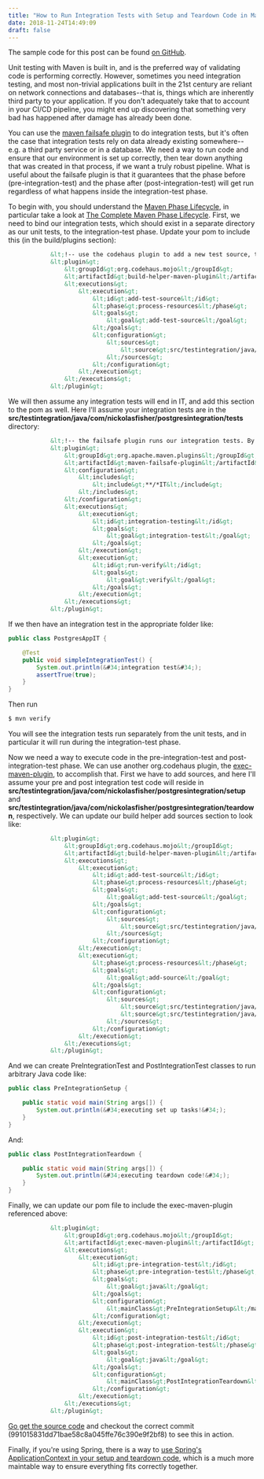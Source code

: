 ```yaml
---
title: "How to Run Integration Tests with Setup and Teardown Code in Maven Build"
date: 2018-11-24T14:49:09
draft: false
---
```


The sample code for this post can be found [on GitHub](https://github.com/nfisher23/integration-testing-postgres-and-spring).

Unit testing with Maven is built in, and is the preferred way of validating code is performing correctly. However, sometimes you need integration testing, and most non-trivial applications built in the 21st century are reliant on network connections and databases--that is, things which are inherently third party to your application. If you don&#39;t adequately take that to account in your CI/CD pipeline, you might end up discovering that something very bad has happened after damage has already been done.

You can use the [maven failsafe plugin](https://maven.apache.org/surefire/maven-failsafe-plugin/) to do integration tests, but it&#39;s often the case that integration tests rely on data already existing somewhere--e.g. a third party service or in a database. We need a way to run code and ensure that our environment is set up correctly, then tear down anything that was created in that process, if we want a truly robust pipeline. What is useful about the failsafe plugin is that it guarantees that the phase before (pre-integration-test) and the phase after (post-integration-test) will get run regardless of what happens inside the integration-test phase.

To begin with, you should understand the [Maven Phase Lifecycle](https://maven.apache.org/guides/introduction/introduction-to-the-lifecycle.html), in particular take a look at [The Complete Maven Phase Lifecycle](https://maven.apache.org/guides/introduction/introduction-to-the-lifecycle.html#Lifecycle_Reference). First, we need to bind our integration tests, which should exist in a separate directory as our unit tests, to the integration-test phase. Update your pom to include this (in the build/plugins section):

```xml
            &lt;!-- use the codehaus plugin to add a new test source, to keep unit and integration tests separated --&gt;
            &lt;plugin&gt;
                &lt;groupId&gt;org.codehaus.mojo&lt;/groupId&gt;
                &lt;artifactId&gt;build-helper-maven-plugin&lt;/artifactId&gt;
                &lt;executions&gt;
                    &lt;execution&gt;
                        &lt;id&gt;add-test-source&lt;/id&gt;
                        &lt;phase&gt;process-resources&lt;/phase&gt;
                        &lt;goals&gt;
                            &lt;goal&gt;add-test-source&lt;/goal&gt;
                        &lt;/goals&gt;
                        &lt;configuration&gt;
                            &lt;sources&gt;
                                &lt;source&gt;src/testintegration/java/com/nickolasfisher/postgresintegration/tests&lt;/source&gt;
                            &lt;/sources&gt;
                        &lt;/configuration&gt;
                    &lt;/execution&gt;
                &lt;/executions&gt;
            &lt;/plugin&gt;
```

We will then assume any integration tests will end in IT, and add this section to the pom as well. Here I&#39;ll assume your integration tests are in the **src/testintegration/java/com/nickolasfisher/postgresintegration/tests** directory:

```xml
            &lt;!-- the failsafe plugin runs our integration tests. By convention, we will consider every class ending in IT an integration test module--&gt;
            &lt;plugin&gt;
                &lt;groupId&gt;org.apache.maven.plugins&lt;/groupId&gt;
                &lt;artifactId&gt;maven-failsafe-plugin&lt;/artifactId&gt;
                &lt;configuration&gt;
                    &lt;includes&gt;
                        &lt;include&gt;**/*IT&lt;/include&gt;
                    &lt;/includes&gt;
                &lt;/configuration&gt;
                &lt;executions&gt;
                    &lt;execution&gt;
                        &lt;id&gt;integration-testing&lt;/id&gt;
                        &lt;goals&gt;
                            &lt;goal&gt;integration-test&lt;/goal&gt;
                        &lt;/goals&gt;
                    &lt;/execution&gt;
                    &lt;execution&gt;
                        &lt;id&gt;run-verify&lt;/id&gt;
                        &lt;goals&gt;
                            &lt;goal&gt;verify&lt;/goal&gt;
                        &lt;/goals&gt;
                    &lt;/execution&gt;
                &lt;/executions&gt;
            &lt;/plugin&gt;
```

If we then have an integration test in the appropriate folder like:

```java
public class PostgresAppIT {

    @Test
    public void simpleIntegrationTest() {
        System.out.println(&#34;integration test&#34;);
        assertTrue(true);
    }
}

```

Then run

```bash
$ mvn verify
```

You will see the integration tests run separately from the unit tests, and in particular it will run during the integration-test phase.

Now we need a way to execute code in the pre-integration-test and post-integration-test phase. We can use another org.codehaus plugin, the [exec-maven-plugin](https://www.mojohaus.org/exec-maven-plugin/), to accomplish that. First we have to add sources, and here I&#39;ll assume your pre and post integration test code will reside in **src/testintegration/java/com/nickolasfisher/postgresintegration/setup** and **src/testintegration/java/com/nickolasfisher/postgresintegration/teardown**, respectively. We can update our build helper add sources section to look like:

```xml
            &lt;plugin&gt;
                &lt;groupId&gt;org.codehaus.mojo&lt;/groupId&gt;
                &lt;artifactId&gt;build-helper-maven-plugin&lt;/artifactId&gt;
                &lt;executions&gt;
                    &lt;execution&gt;
                        &lt;id&gt;add-test-source&lt;/id&gt;
                        &lt;phase&gt;process-resources&lt;/phase&gt;
                        &lt;goals&gt;
                            &lt;goal&gt;add-test-source&lt;/goal&gt;
                        &lt;/goals&gt;
                        &lt;configuration&gt;
                            &lt;sources&gt;
                                &lt;source&gt;src/testintegration/java/com/nickolasfisher/postgresintegration/tests&lt;/source&gt;
                            &lt;/sources&gt;
                        &lt;/configuration&gt;
                    &lt;/execution&gt;
                    &lt;execution&gt;
                        &lt;phase&gt;process-resources&lt;/phase&gt;
                        &lt;goals&gt;
                            &lt;goal&gt;add-source&lt;/goal&gt;
                        &lt;/goals&gt;
                        &lt;configuration&gt;
                            &lt;sources&gt;
                                &lt;source&gt;src/testintegration/java/com/nickolasfisher/postgresintegration/setup&lt;/source&gt;
                                &lt;source&gt;src/testintegration/java/com/nickolasfisher/postgresintegration/teardown&lt;/source&gt;
                            &lt;/sources&gt;
                        &lt;/configuration&gt;
                    &lt;/execution&gt;
                &lt;/executions&gt;
            &lt;/plugin&gt;

```

And we can create PreIntegrationTest and PostIntegrationTest classes to run arbitrary Java code like:

```java
public class PreIntegrationSetup {

    public static void main(String args[]) {
        System.out.println(&#34;executing set up tasks!&#34;);
    }
}

```

And:

```java
public class PostIntegrationTeardown {

    public static void main(String args[]) {
        System.out.println(&#34;executing teardown code!&#34;);
    }
}
```

Finally, we can update our pom file to include the exec-maven-plugin referenced above:

```xml
            &lt;plugin&gt;
                &lt;groupId&gt;org.codehaus.mojo&lt;/groupId&gt;
                &lt;artifactId&gt;exec-maven-plugin&lt;/artifactId&gt;
                &lt;executions&gt;
                    &lt;execution&gt;
                        &lt;id&gt;pre-integration-test&lt;/id&gt;
                        &lt;phase&gt;pre-integration-test&lt;/phase&gt;
                        &lt;goals&gt;
                            &lt;goal&gt;java&lt;/goal&gt;
                        &lt;/goals&gt;
                        &lt;configuration&gt;
                            &lt;mainClass&gt;PreIntegrationSetup&lt;/mainClass&gt;
                        &lt;/configuration&gt;
                    &lt;/execution&gt;
                    &lt;execution&gt;
                        &lt;id&gt;post-integration-test&lt;/id&gt;
                        &lt;phase&gt;post-integration-test&lt;/phase&gt;
                        &lt;goals&gt;
                            &lt;goal&gt;java&lt;/goal&gt;
                        &lt;/goals&gt;
                        &lt;configuration&gt;
                            &lt;mainClass&gt;PostIntegrationTeardown&lt;/mainClass&gt;
                        &lt;/configuration&gt;
                    &lt;/execution&gt;
                &lt;/executions&gt;
            &lt;/plugin&gt;

```

[Go get the source code](https://github.com/nfisher23/integration-testing-postgres-and-spring) and checkout the correct commit (991015831dd71bae58c8a045ffe76c390e9f2bf8) to see this in action.

Finally, if you&#39;re using Spring, there is a way to [use Spring&#39;s ApplicationContext in your setup and teardown code](https://nickolasfisher.com/blog/How-to-Use-Springs-Dependency-Injection-in-Setup-And-Teardown-Code-For-Integration-Tests-With-Maven), which is a much more maintable way to ensure everything fits correctly together.
